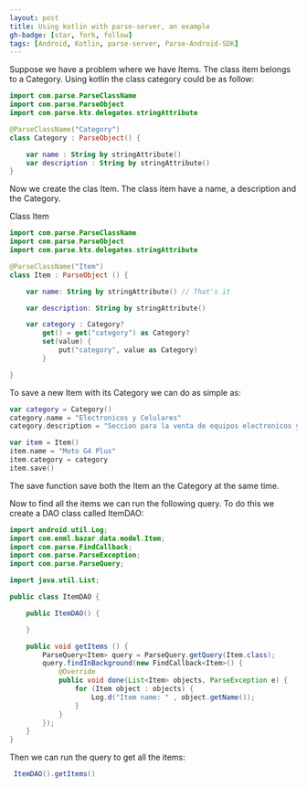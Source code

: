 ```yaml
---
layout: post
title: Using kotlin with parse-server, an example
gh-badge: [star, fork, follow]
tags: [Android, Kotlin, parse-server, Parse-Android-SDK]
---
```


Suppose we have a problem where we have Items. The class item belongs to a Category. Using kotlin the class category could be as follow:

```kotlin
import com.parse.ParseClassName
import com.parse.ParseObject
import com.parse.ktx.delegates.stringAttribute

@ParseClassName("Category")
class Category : ParseObject() {

    var name : String by stringAttribute()
    var description : String by stringAttribute()
}
```

Now we create the clas Item. The class item have a name, a description and the Category.

Class Item
```kotlin
import com.parse.ParseClassName
import com.parse.ParseObject
import com.parse.ktx.delegates.stringAttribute

@ParseClassName("Item")
class Item : ParseObject () {

    var name: String by stringAttribute() // That's it

    var description: String by stringAttribute()

    var category : Category?
        get() = get("category") as Category?
        set(value) {
            put("category", value as Category)
        }

}
```

To save a new Item with its Category we can do as simple as:
```kotlin
var category = Category()
category.name = "Electronicos y Celulares"
category.description = "Seccion para la venta de equipos electronicos y celulares"

var item = Item()
item.name = "Moto G4 Plus"
item.category = category
item.save()
```

The save function save both the Item an the Category at the same time.

Now to find all the items we can run the following query. To do this we create a DAO class called ItemDAO:

```java
import android.util.Log;
import com.enml.bazar.data.model.Item;
import com.parse.FindCallback;
import com.parse.ParseException;
import com.parse.ParseQuery;

import java.util.List;

public class ItemDAO {

    public ItemDAO() {

    }

    public void getItems () {
        ParseQuery<Item> query = ParseQuery.getQuery(Item.class);
        query.findInBackground(new FindCallback<Item>() {
            @Override
            public void done(List<Item> objects, ParseException e) {
                for (Item object : objects) {
                    Log.d("Item name: " , object.getName());
                }
            }
        });
    }
}
```

Then we can run the query to get all the items:

```java
 ItemDAO().getItems()
 ```

